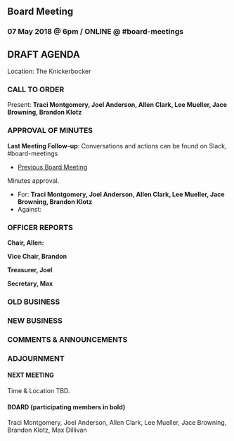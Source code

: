 ## Board Meeting
### 07 May 2018 @ 6pm / ONLINE @ #board-meetings

## DRAFT AGENDA

Location: The Knickerbocker

### CALL TO ORDER
Present: **Traci Montgomery, Joel Anderson, Allen Clark, Lee Mueller, Jace Browning, Brandon Klotz**

### APPROVAL OF MINUTES
**Last Meeting Follow-up**: Conversations and actions can be found on Slack, #board-meetings
 - [Previous Board Meeting](https://github.com/citizenlabsgr/community/blob/master/governance/bd_minutes/201-010-24.md)

Minutes approval.
- For: **Traci Montgomery, Joel Anderson, Allen Clark, Lee Mueller, Jace Browning, Brandon Klotz**
- Against:


### OFFICER REPORTS

**Chair, Allen:**

**Vice Chair, Brandon**

**Treasurer, Joel**

**Secretary, Max**

### OLD BUSINESS


### NEW BUSINESS

### COMMENTS & ANNOUNCEMENTS

### ADJOURNMENT

#### NEXT MEETING

Time & Location TBD.

#### BOARD (participating members in bold)
Traci Montgomery, Joel Anderson, Allen Clark, Lee Mueller, Jace Browning, Brandon Klotz, Max Dillivan
